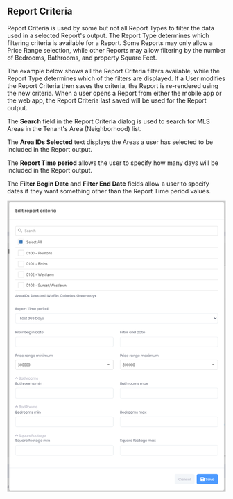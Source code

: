 ## Report Criteria

Report Criteria is used by some but not all Report Types to filter the data used in a selected Report's output. The Report Type determines which filtering criteria is available for a Report. Some Reports may only allow a Price Range selection, while other Reports may allow filtering by the number of Bedrooms, Bathrooms, and property Square Feet. 

The example below shows all the Report Criteria filters available, while the Report Type determines which of the filters are displayed. If a User modifies the Report Criteria then saves the criteria, the Report is re-rendered using the new criteria. When a user opens a Report from either the mobile app or the web app, the Report Criteria last saved will be used for the Report output.

The **Search** field in the Report Criteria dialog is used to search for MLS Areas in the Tenant's Area (Neighborhood) list.

The **Area IDs Selected** text displays the Areas a user has selected to be included in the Report output. 

The **Report Time period** allows the user to specify how many days will be included in the Report output.

The **Filter Begin Date** and **Filter End Date** fields allow a user to specify dates if they want something other than the Report Time period values. 

![report_criteria_full](../images/reda_rpt_criteria_full_display.PNG)

